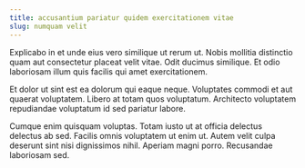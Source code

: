```yaml
---
title: accusantium pariatur quidem exercitationem vitae
slug: numquam velit
---
```


Explicabo in et unde eius vero similique ut rerum ut. Nobis mollitia distinctio quam aut consectetur placeat velit vitae. Odit ducimus similique. Et odio laboriosam illum quis facilis qui amet exercitationem.

Et dolor ut sint est ea dolorum qui eaque neque. Voluptates commodi et aut quaerat voluptatem. Libero at totam quos voluptatum. Architecto voluptatem repudiandae voluptatum id sed pariatur labore.

Cumque enim quisquam voluptas. Totam iusto ut at officia delectus delectus ab sed. Facilis omnis voluptatem ut enim ut. Autem velit culpa deserunt sint nisi dignissimos nihil. Aperiam magni porro. Recusandae laboriosam sed.
